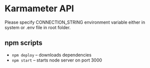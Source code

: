 # Karmameter API

Please specify CONNECTION_STRING environment variable either in system or .env file in root folder.


## npm scripts
* `npm deploy` – downloads dependencies
* `npm start` – starts node server on port 3000
